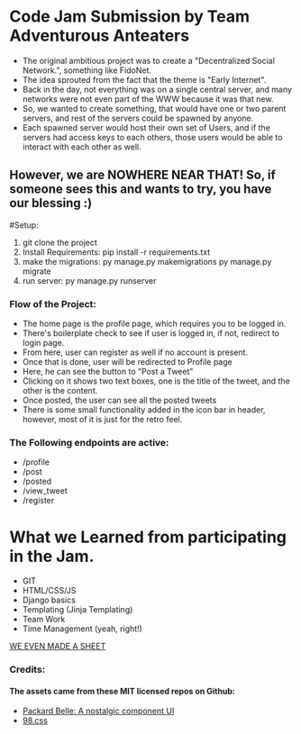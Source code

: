 # Code Jam Submission by Team Adventurous Anteaters

- The original ambitious project was to create a "Decentralized Social Network.", something like FidoNet.
- The idea sprouted from the fact that the theme is "Early Internet".
- Back in the day, not everything was on a single central server, and many networks were not even part of the WWW because it was that new. 
- So, we wanted to create something, that would have one or two parent servers, and rest of the servers could be spawned by anyone. 
- Each spawned server would host their own set of Users, and if the servers had access keys to each others, those users would be able to interact with each other as well. 

## However, we are NOWHERE NEAR THAT! So, if someone sees this and wants to try, you have our blessing :) 

#Setup:
1. git clone the project
2. Install Requirements: pip install -r requirements.txt
3. make the migrations: py manage.py makemigrations
                       py manage.py migrate
4. run server: py manage.py runserver


### Flow of the Project: 

- The home page is the profile page, which requires you to be logged in. 
- There's boilerplate check to see if user is logged in, if not, redirect to login page.
- From here, user can register as well if no account is present.
- Once that is done, user will be redirected to Profile page
- Here, he can see the button to "Post a Tweet"
- Clicking on it shows two text boxes, one is the title of the tweet, and the other is the content. 
- Once posted, the user can see all the posted tweets
- There is some small functionality added in the icon bar in header, however, most of it is just for the retro feel. 

### The Following endpoints are active:
- /profile
- /post
- /posted
- /view_tweet
- /register


# What we Learned from participating in the Jam.
- GIT
- HTML/CSS/JS
- Django basics
- Templating (Jinja Templating)
- Team Work
- Time Management (yeah, right!)

[WE EVEN MADE A SHEET](https://docs.google.com/spreadsheets/d/1txXqRkj4V4D4RS1sVEganfGJPK0br0lnWWaH3P1boUM/edit#gid=873896706)



### Credits:
#### The assets came from these MIT licensed repos on Github: 
- [Packard Belle: A nostalgic component UI](https://github.com/padraigfl/packard-belle)
- [98.css](https://github.com/jdan/98.css)
